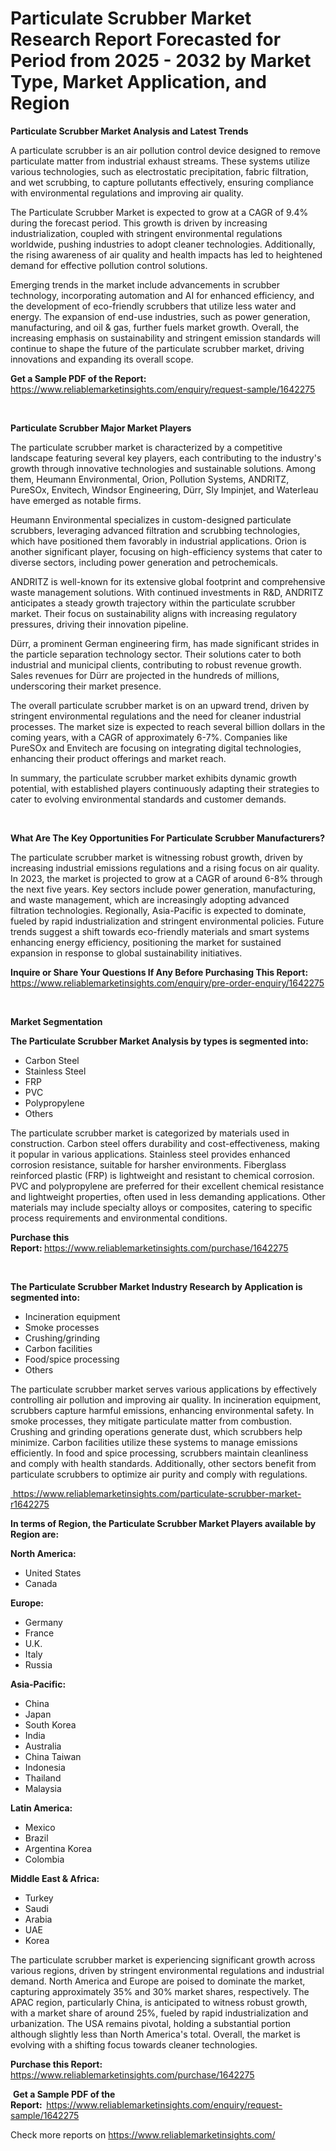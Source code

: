 <p><h1>Particulate Scrubber Market Research Report Forecasted for Period from 2025 -  2032 by Market Type, Market Application, and Region</h1></p><p><strong>Particulate Scrubber Market Analysis and Latest Trends</strong></p>
<p><p>A particulate scrubber is an air pollution control device designed to remove particulate matter from industrial exhaust streams. These systems utilize various technologies, such as electrostatic precipitation, fabric filtration, and wet scrubbing, to capture pollutants effectively, ensuring compliance with environmental regulations and improving air quality. </p><p>The Particulate Scrubber Market is expected to grow at a CAGR of 9.4% during the forecast period. This growth is driven by increasing industrialization, coupled with stringent environmental regulations worldwide, pushing industries to adopt cleaner technologies. Additionally, the rising awareness of air quality and health impacts has led to heightened demand for effective pollution control solutions. </p><p>Emerging trends in the market include advancements in scrubber technology, incorporating automation and AI for enhanced efficiency, and the development of eco-friendly scrubbers that utilize less water and energy. The expansion of end-use industries, such as power generation, manufacturing, and oil & gas, further fuels market growth. Overall, the increasing emphasis on sustainability and stringent emission standards will continue to shape the future of the particulate scrubber market, driving innovations and expanding its overall scope.</p></p>
<p><strong>Get a Sample PDF of the Report:&nbsp;</strong> <a href="https://www.reliablemarketinsights.com/enquiry/request-sample/1642275?utm_campaign=3289&utm_medium=2&utm_source=Github&utm_content=ia&utm_term=11042025&utm_id=particulate-scrubber">https://www.reliablemarketinsights.com/enquiry/request-sample/1642275</a></p>
<p>&nbsp;</p>
<p><strong>Particulate Scrubber Major Market Players</strong></p>
<p><p>The particulate scrubber market is characterized by a competitive landscape featuring several key players, each contributing to the industry's growth through innovative technologies and sustainable solutions. Among them, Heumann Environmental, Orion, Pollution Systems, ANDRITZ, PureSOx, Envitech, Windsor Engineering, Dürr, Sly Impinjet, and Waterleau have emerged as notable firms.</p><p>Heumann Environmental specializes in custom-designed particulate scrubbers, leveraging advanced filtration and scrubbing technologies, which have positioned them favorably in industrial applications. Orion is another significant player, focusing on high-efficiency systems that cater to diverse sectors, including power generation and petrochemicals.</p><p>ANDRITZ is well-known for its extensive global footprint and comprehensive waste management solutions. With continued investments in R&D, ANDRITZ anticipates a steady growth trajectory within the particulate scrubber market. Their focus on sustainability aligns with increasing regulatory pressures, driving their innovation pipeline.</p><p>Dürr, a prominent German engineering firm, has made significant strides in the particle separation technology sector. Their solutions cater to both industrial and municipal clients, contributing to robust revenue growth. Sales revenues for Dürr are projected in the hundreds of millions, underscoring their market presence.</p><p>The overall particulate scrubber market is on an upward trend, driven by stringent environmental regulations and the need for cleaner industrial processes. The market size is expected to reach several billion dollars in the coming years, with a CAGR of approximately 6-7%. Companies like PureSOx and Envitech are focusing on integrating digital technologies, enhancing their product offerings and market reach.</p><p>In summary, the particulate scrubber market exhibits dynamic growth potential, with established players continuously adapting their strategies to cater to evolving environmental standards and customer demands.</p></p>
<p>&nbsp;</p>
<p><strong>What Are The Key Opportunities For Particulate Scrubber Manufacturers?</strong></p>
<p><p>The particulate scrubber market is witnessing robust growth, driven by increasing industrial emissions regulations and a rising focus on air quality. In 2023, the market is projected to grow at a CAGR of around 6-8% through the next five years. Key sectors include power generation, manufacturing, and waste management, which are increasingly adopting advanced filtration technologies. Regionally, Asia-Pacific is expected to dominate, fueled by rapid industrialization and stringent environmental policies. Future trends suggest a shift towards eco-friendly materials and smart systems enhancing energy efficiency, positioning the market for sustained expansion in response to global sustainability initiatives.</p></p>
<p><strong>Inquire or Share Your Questions If Any Before Purchasing This Report:</strong> <a href="https://www.reliablemarketinsights.com/enquiry/pre-order-enquiry/1642275?utm_campaign=3289&utm_medium=2&utm_source=Github&utm_content=ia&utm_term=11042025&utm_id=particulate-scrubber">https://www.reliablemarketinsights.com/enquiry/pre-order-enquiry/1642275</a></p>
<p>&nbsp;</p>
<p><strong>Market Segmentation</strong></p>
<p><strong>The Particulate Scrubber Market Analysis by types is segmented into:</strong></p>
<p><ul><li>Carbon Steel</li><li>Stainless Steel</li><li>FRP</li><li>PVC</li><li>Polypropylene</li><li>Others</li></ul></p>
<p><p>The particulate scrubber market is categorized by materials used in construction. Carbon steel offers durability and cost-effectiveness, making it popular in various applications. Stainless steel provides enhanced corrosion resistance, suitable for harsher environments. Fiberglass reinforced plastic (FRP) is lightweight and resistant to chemical corrosion. PVC and polypropylene are preferred for their excellent chemical resistance and lightweight properties, often used in less demanding applications. Other materials may include specialty alloys or composites, catering to specific process requirements and environmental conditions.</p></p>
<p><strong>Purchase this Report:&nbsp;</strong><a href="https://www.reliablemarketinsights.com/purchase/1642275?utm_campaign=3289&utm_medium=2&utm_source=Github&utm_content=ia&utm_term=11042025&utm_id=particulate-scrubber">https://www.reliablemarketinsights.com/purchase/1642275</a></p>
<p>&nbsp;</p>
<p><strong>The Particulate Scrubber Market Industry Research by Application is segmented into:</strong></p>
<p><ul><li>Incineration equipment</li><li>Smoke processes</li><li>Crushing/grinding</li><li>Carbon facilities</li><li>Food/spice processing</li><li>Others</li></ul></p>
<p><p>The particulate scrubber market serves various applications by effectively controlling air pollution and improving air quality. In incineration equipment, scrubbers capture harmful emissions, enhancing environmental safety. In smoke processes, they mitigate particulate matter from combustion. Crushing and grinding operations generate dust, which scrubbers help minimize. Carbon facilities utilize these systems to manage emissions efficiently. In food and spice processing, scrubbers maintain cleanliness and comply with health standards. Additionally, other sectors benefit from particulate scrubbers to optimize air purity and comply with regulations.</p></p>
<p><a href="https://www.reliablemarketinsights.com/particulate-scrubber-market-r1642275?utm_campaign=3289&utm_medium=2&utm_source=Github&utm_content=ia&utm_term=11042025&utm_id=particulate-scrubber">&nbsp;https://www.reliablemarketinsights.com/particulate-scrubber-market-r1642275</a></p>
<p><strong>In terms of Region, the Particulate Scrubber Market Players available by Region are:</strong></p>
<p>
    <p> <strong> North America: </strong>
        <ul>
            <li>United States</li>
            <li>Canada</li>
        </ul>
        </p> 
    <p> <strong> Europe: </strong>
        <ul>
            <li>Germany</li>
            <li>France</li>
            <li>U.K.</li>
            <li>Italy</li>
            <li>Russia</li>
        </ul>
        </p> 
    <p> <strong> Asia-Pacific: </strong>
        <ul>
            <li>China</li>
            <li>Japan</li>
            <li>South Korea</li>
            <li>India</li>
            <li>Australia</li>
            <li>China Taiwan</li>
            <li>Indonesia</li>
            <li>Thailand</li>
            <li>Malaysia</li>
        </ul>
        </p> 
    <p> <strong> Latin America: </strong>
        <ul>
            <li>Mexico</li>
            <li>Brazil</li>
            <li>Argentina Korea</li>
            <li>Colombia</li>
        </ul>
        </p> 
    <p> <strong> Middle East & Africa: </strong>
        <ul>
            <li>Turkey</li>
            <li>Saudi</li>
            <li>Arabia</li>
            <li>UAE</li>
            <li>Korea</li>
        </ul>
    </p>
    </p>
<p><p>The particulate scrubber market is experiencing significant growth across various regions, driven by stringent environmental regulations and industrial demand. North America and Europe are poised to dominate the market, capturing approximately 35% and 30% market shares, respectively. The APAC region, particularly China, is anticipated to witness robust growth, with a market share of around 25%, fueled by rapid industrialization and urbanization. The USA remains pivotal, holding a substantial portion although slightly less than North America's total. Overall, the market is evolving with a shifting focus towards cleaner technologies.</p></p>
<p><strong>Purchase this Report: </strong><a href="https://www.reliablemarketinsights.com/purchase/1642275?utm_campaign=3289&utm_medium=2&utm_source=Github&utm_content=ia&utm_term=11042025&utm_id=particulate-scrubber">https://www.reliablemarketinsights.com/purchase/1642275</a></p>
<p>&nbsp;<strong>Get a Sample PDF of the Report:&nbsp;&nbsp;</strong><a href="https://www.reliablemarketinsights.com/enquiry/request-sample/1642275?utm_campaign=3289&utm_medium=2&utm_source=Github&utm_content=ia&utm_term=11042025&utm_id=particulate-scrubber">https://www.reliablemarketinsights.com/enquiry/request-sample/1642275</a></p>
<p><strong></strong></p>
<p>Check more reports on <a href="https://www.reliablemarketinsights.com/?utm_campaign=3289&utm_medium=2&utm_source=Github&utm_content=ia&utm_term=11042025&utm_id=particulate-scrubber">https://www.reliablemarketinsights.com/</a></p>